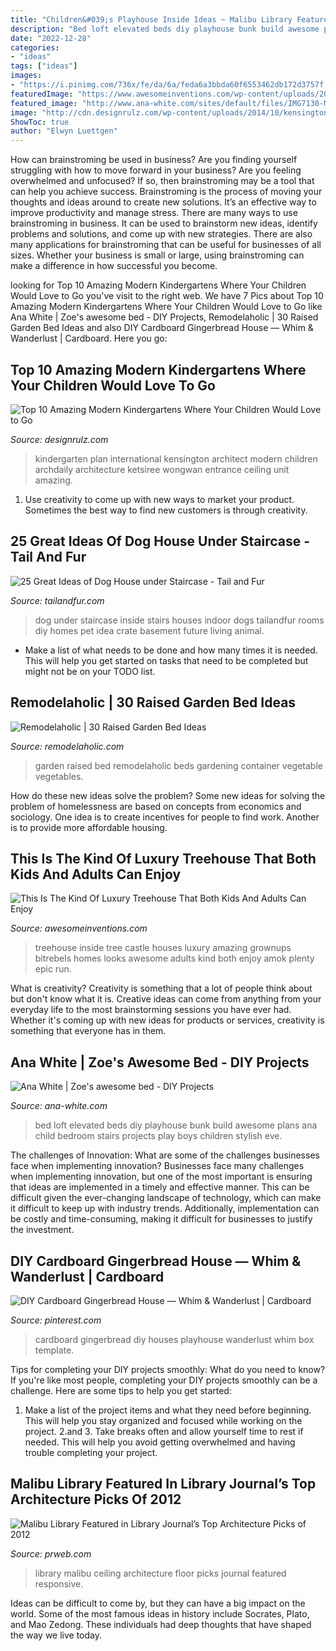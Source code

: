 ```yaml
---
title: "Children&#039;s Playhouse Inside Ideas ~ Malibu Library Featured In Library Journal’s Top Architecture Picks Of 2012"
description: "Bed loft elevated beds diy playhouse bunk build awesome plans ana child bedroom stairs projects play boys children stylish eve"
date: "2022-12-28"
categories:
- "ideas"
tags: ["ideas"]
images:
- "https://i.pinimg.com/736x/fe/da/6a/feda6a3bbda60f6553462db172d3757f.jpg"
featuredImage: "https://www.awesomeinventions.com/wp-content/uploads/2015/02/tree-house-kids-inside.jpg"
featured_image: "http://www.ana-white.com/sites/default/files/IMG7130-M.jpg"
image: "http://cdn.designrulz.com/wp-content/uploads/2014/10/kensington-international-kindergarten-plan-architect-3.jpg"
ShowToc: true
author: "Elwyn Luettgen"
---
```



How can brainstroming be used in business?
Are you finding yourself struggling with how to move forward in your business? Are you feeling overwhelmed and unfocused? If so, then brainstroming may be a tool that can help you achieve success. Brainstroming is the process of moving your thoughts and ideas around to create new solutions. It’s an effective way to improve productivity and manage stress.
There are many ways to use brainstroming in business. It can be used to brainstorm new ideas, identify problems and solutions, and come up with new strategies. There are also many applications for brainstroming that can be useful for businesses of all sizes. Whether your business is small or large, using brainstroming can make a difference in how successful you become.

	

		
looking for Top 10 Amazing Modern Kindergartens Where Your Children Would Love to Go you've visit to the right web. We have 7 Pics about Top 10 Amazing Modern Kindergartens Where Your Children Would Love to Go like Ana White | Zoe&#039;s awesome bed - DIY Projects, Remodelaholic | 30 Raised Garden Bed Ideas and also DIY Cardboard Gingerbread House — Whim &amp; Wanderlust | Cardboard. Here you go:
		
    
## Top 10 Amazing Modern Kindergartens Where Your Children Would Love To Go

<img loading=lazy src="http://cdn.designrulz.com/wp-content/uploads/2014/10/kensington-international-kindergarten-plan-architect-3.jpg" onerror="this.onerror=null;this.src='https://tse1.mm.bing.net/th?id=OIP.vTGpa7QDzQ33VbWjEn_b9gHaLH&amp;pid=15.1';" alt="Top 10 Amazing Modern Kindergartens Where Your Children Would Love to Go">

_Source: designrulz.com_

>kindergarten plan international kensington architect modern children archdaily architecture ketsiree wongwan entrance ceiling unit amazing. 

	

1. Use creativity to come up with new ways to market your product. Sometimes the best way to find new customers is through creativity.

    
## 25 Great Ideas Of Dog House Under Staircase - Tail And Fur

<img loading=lazy src="https://tailandfur.com/wp-content/uploads/2016/03/Great-Ideas-of-Dog-House-Under-Staircase-5.jpg" onerror="this.onerror=null;this.src='https://tse2.mm.bing.net/th?id=OIP.l_71Xhx9szm7BnBXmHOkxgHaJ4&amp;pid=15.1';" alt="25 Great Ideas of Dog House under Staircase - Tail and Fur">

_Source: tailandfur.com_

>dog under staircase inside stairs houses indoor dogs tailandfur rooms diy homes pet idea crate basement future living animal. 

	

- Make a list of what needs to be done and how many times it is needed. This will help you get started on tasks that need to be completed but might not be on your TODO list.

    
## Remodelaholic | 30 Raised Garden Bed Ideas

<img loading=lazy src="https://www.remodelaholic.com/wp-content/uploads/2015/07/iStock_000066136709_Large.jpg" onerror="this.onerror=null;this.src='https://tse3.mm.bing.net/th?id=OIP.CS1QrWmFj0sj9efagq_9twHaLG&amp;pid=15.1';" alt="Remodelaholic | 30 Raised Garden Bed Ideas">

_Source: remodelaholic.com_

>garden raised bed remodelaholic beds gardening container vegetable vegetables. 

	

How do these new ideas solve the problem?
Some new ideas for solving the problem of homelessness are based on concepts from economics and sociology. One idea is to create incentives for people to find work. Another is to provide more affordable housing.

    
## This Is The Kind Of Luxury Treehouse That Both Kids And Adults Can Enjoy

<img loading=lazy src="https://www.awesomeinventions.com/wp-content/uploads/2015/02/tree-house-kids-inside.jpg" onerror="this.onerror=null;this.src='https://tse3.mm.bing.net/th?id=OIP.LmS176BUu0a6uVAvw-LN7gDMEy&amp;pid=15.1';" alt="This Is The Kind Of Luxury Treehouse That Both Kids And Adults Can Enjoy">

_Source: awesomeinventions.com_

>treehouse inside tree castle houses luxury amazing grownups bitrebels homes looks awesome adults kind both enjoy amok plenty epic run. 

	

What is creativity?
Creativity is something that a lot of people think about but don't know what it is. Creative ideas can come from anything from your everyday life to the most brainstorming sessions you have ever had. Whether it's coming up with new ideas for products or services, creativity is something that everyone has in them.

    
## Ana White | Zoe&#039;s Awesome Bed - DIY Projects

<img loading=lazy src="http://www.ana-white.com/sites/default/files/IMG7130-M.jpg" onerror="this.onerror=null;this.src='https://tse1.mm.bing.net/th?id=OIP.Tluu3BOpuIBelwe9Sd7gRwHaE8&amp;pid=15.1';" alt="Ana White | Zoe&#039;s awesome bed - DIY Projects">

_Source: ana-white.com_

>bed loft elevated beds diy playhouse bunk build awesome plans ana child bedroom stairs projects play boys children stylish eve. 

	

The challenges of Innovation: What are some of the challenges businesses face when implementing innovation?
Businesses face many challenges when implementing innovation, but one of the most important is ensuring that ideas are implemented in a timely and effective manner. This can be difficult given the ever-changing landscape of technology, which can make it difficult to keep up with industry trends. Additionally, implementation can be costly and time-consuming, making it difficult for businesses to justify the investment.

    
## DIY Cardboard Gingerbread House — Whim &amp; Wanderlust | Cardboard

<img loading=lazy src="https://i.pinimg.com/736x/fe/da/6a/feda6a3bbda60f6553462db172d3757f.jpg" onerror="this.onerror=null;this.src='https://tse1.mm.bing.net/th?id=OIP.9c5LZ5zlRT7lF1Np-dPpCgHaJ3&amp;pid=15.1';" alt="DIY Cardboard Gingerbread House — Whim &amp; Wanderlust | Cardboard">

_Source: pinterest.com_

>cardboard gingerbread diy houses playhouse wanderlust whim box template. 

	

Tips for completing your DIY projects smoothly: What do you need to know?
If you're like most people, completing your DIY projects smoothly can be a challenge. Here are some tips to help you get started: 
1. Make a list of the project items and what they need before beginning. This will help you stay organized and focused while working on the project. 
2.аnd 3. Take breaks often and allow yourself time to rest if needed. This will help you avoid getting overwhelmed and having trouble completing your project.

    
## Malibu Library Featured In Library Journal’s Top Architecture Picks Of 2012

<img loading=lazy src="http://ww1.prweb.com/prfiles/2012/12/27/10276999/Malibu-Library-5.jpg" onerror="this.onerror=null;this.src='https://tse4.mm.bing.net/th?id=OIP.RgRQCzuE5PghQTOBlsFJ7wHaE7&amp;pid=15.1';" alt="Malibu Library Featured in Library Journal’s Top Architecture Picks of 2012">

_Source: prweb.com_

>library malibu ceiling architecture floor picks journal featured responsive. 

	

Ideas can be difficult to come by, but they can have a big impact on the world. Some of the most famous ideas in history include Socrates, Plato, and Mao Zedong. These individuals had deep thoughts that have shaped the way we live today.

